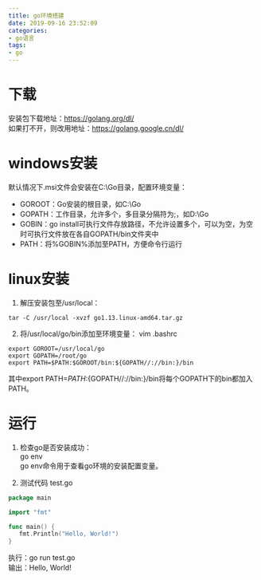 ```yaml
---
title: go环境搭建
date: 2019-09-16 23:52:09
categories:
- go语言
tags:
- go
---
```


# 下载
安装包下载地址：https://golang.org/dl/  
如果打不开，则改用地址：https://golang.google.cn/dl/  

# windows安装
默认情况下.msi文件会安装在C:\Go目录，配置环境变量：  
* GOROOT：Go安装的根目录，如C:\Go
* GOPATH：工作目录，允许多个，多目录分隔符为;，如D:\Go
* GOBIN：go install可执行文件存放路径，不允许设置多个，可以为空，为空时可执行文件放在各自GOPATH/bin文件夹中
* PATH：将%GOBIN%添加至PATH，方便命令行运行

# linux安装
1. 解压安装包至/usr/local：  
```shell
tar -C /usr/local -xvzf go1.13.linux-amd64.tar.gz
```
2. 将/usr/local/go/bin添加至环境变量： 
vim .bashrc 
```shell
export GOROOT=/usr/local/go
export GOPATH=/root/go
export PATH=$PATH:$GOROOT/bin:${GOPATH//://bin:}/bin
```
其中export PATH=$PATH:${GOPATH//://bin:}/bin将每个GOPATH下的bin都加入PATH。  


# 运行
1. 检查go是否安装成功：  
go env  
go env命令用于查看go环境的安装配置变量。  

2. 测试代码 
test.go 
```go
package main

import "fmt"

func main() {
   fmt.Println("Hello, World!")
}
```

执行：go run test.go  
输出：Hello, World!
